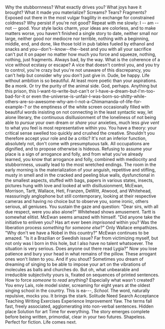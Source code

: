 Why the stubbornness? What exactly drives you? What joys have it brought? What it made you materialize? Screams? Tears? Fragments? Exposed out there in the most vulgar fragility in exchange for constrained coldness? Why persist if you're not good? Repeat with me slowly: I -- am -- not -- good. Your style lacks charm, your ideas are colorless, and to make matters worse, you haven't finished a single story to date, neither small nor large, neither good nor mediocre nor terrible, nothing with a beginning, middle, end, and done, like those told in pub tables fueled by ethanol and snacks and you--don't--know--the--best and you with all your sacrifice can't put it on paper no matter how much you force and squeeze, nothing, nothing, just fragments. Always bad, by the way. What is the coherence of a vice without ecstasy or escape? A vice that doesn't control you, and you try to control, you're crazy but you're not unaware of this discrepancy, you can't help but consider why you don't just give in. Dude, be happy. Life without ambition is so beautiful. At least more poetic than your aspirations. Be a monk. Or try the purity of the animal side. God, perhaps. Anything but this prison, this I-want-to-write-but-can't or I-have-a-dream-but-I'm-too-bad-for-it or even the-universe-is-unfair-I-was-born-so-shitty-while-others-are-so-awesome-why-am-I-not-a-Chimamanda-of-life-for-example-? or the emptiness of the white screen occasionally filled with beautiful words insisting on not connecting in the least syntactic way, let alone literary, the continuous disillusionment of the loneliness of not being able to *pursue* your own dream or *share* your anxieties, much less *give vent* to what you feel is most representative within you. You have a theory: your critical sense swelled too quickly and crushed the creative. Shouldn't you therefore accept your role and *be* a critic? It's not an inferior function, absolutely not, don't come with presumptuous talk. All occupations are dignified, and to propose otherwise is hideous. Refusing to assume your place is a sign of arrogance and folly, and from what you've already learned, you know that arrogance and folly, combined with mediocrity and stubbornness, usually lead to the most wretched endings. The room in the early morning is the materialization of your anguish, repetitive and stifling, musty in smell and in the cracked and peeling blue walls, dysfunctional in the smallest aspects, stuffed with bags, papers in various states, insects, pictures hung with love and looked at with disillusionment, McEwan, Morrison, Tartt, Wallace, Heti, Franzen, DeWitt, Atwood, and Whitehead, reassuringly anglophone but still contemporary, looking at their respective cameras and having no choice but to observe you, some ironic, others serious, all geniuses. You sustain the gaze and question: "Dear sirs, with all due respect, were you also alone?" Whitehead shows amusement. Tartt is somewhat elitist. McEwan seems amazed with himself. "Did anyone take the initiative to enliven you? Has art ever been *imprisoned* within you? Was the liberation process *something* for *someone else*?" Only Wallace empathizes. "Why don't we have a Nobel in this country?" McEwan continues to be amazed. "Is it a Brazilian or Swedish issue? Far from victimizing myself, but not only was I born in this hole, but I also have no talent whatsoever. The situation is very serious. Does anyone out there read Lygia?" Now you lose patience and bury your head in what remains of the pillow. These arrogant ones won't listen to you. And if you shout? Sometimes you dream of dreaming of singing to be able to impose your art on the vibrations of molecules as balls and churches do. But oh, what unbearable and irreducible subjectivity yours is, fixated on sequences of printed sentences. How to force *someone* to *read* anything? Especially what wasn't created? You envy Laís, role model sister, screaming for eight years at the oldest singing school in the country. This is ea---, *School*. The word, naturally repulsive, mocks you. It brings the stark. Solitude Need Search Acceptance Teaching Writing Exercises Experience Improvement Yaw. The terms fall fast, freely associated, agglomerating into non-verbal sentences. Hidden place Solution for art Time for everything. The story emerges complete before being written, primordial, clear in your two futures. Shapeless. Perfect for fiction. Life comes next.